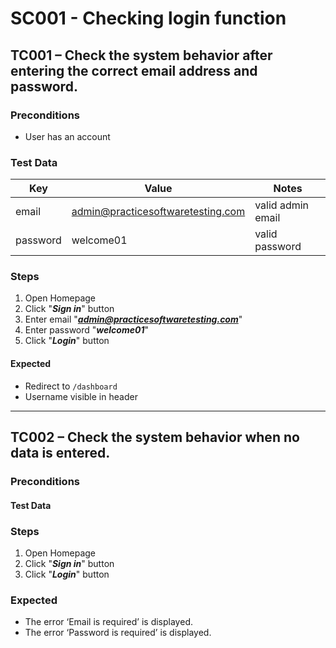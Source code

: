 # SC001 - Checking login function


## TC001 – Check the system behavior after entering the correct email address and password.

### Preconditions
- User has an account

### Test Data 
| Key          | Value                                | Notes             |
|--------------|--------------------------------------|-------------------|
| email        | admin@practicesoftwaretesting.com    | valid admin email |
| password     | welcome01                            | valid password    |

### Steps
1. Open Homepage
2. Click "***Sign in***" button
3. Enter email "***admin@practicesoftwaretesting.com***"
4. Enter password "***welcome01***"
5. Click "***Login***" button

#### Expected
- Redirect to `/dashboard`
- Username visible in header

------------

## TC002 – Check the system behavior when no data is entered.

### Preconditions 
#### Test Data


### Steps
1. Open Homepage
2. Click "***Sign in***" button
3. Click "***Login***" button

### Expected
- The error ‘Email is required’ is displayed.
- The error ‘Password is required’ is displayed.
